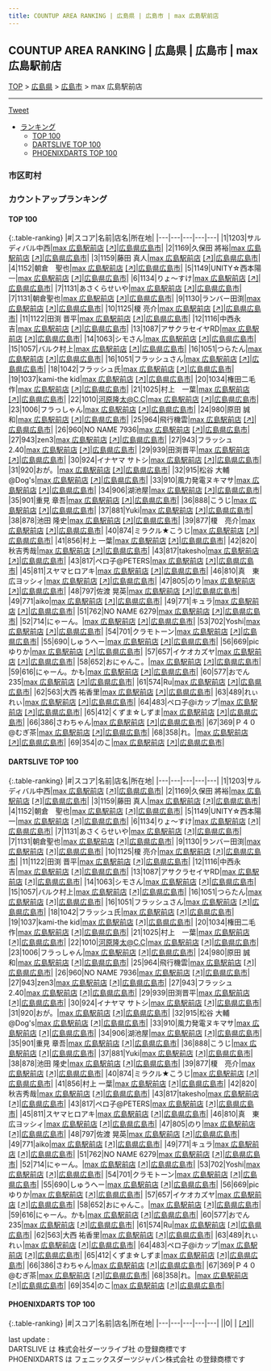 ```yaml
---
title: COUNTUP AREA RANKING | 広島県 | 広島市 | max 広島駅前店
---
```

## COUNTUP AREA RANKING | 広島県 | 広島市 | max 広島駅前店

[TOP](/darts/rank/) > [広島県](/darts/rank/広島県/) > [広島市](/darts/rank/広島県/広島市/) > max 広島駅前店

___

<a href="https://twitter.com/share?ref_src=twsrc%5Etfw" data-text="COUNTUP AREA RANKING | 広島県広島市max 広島駅前店" class="twitter-share-button" data-hashtags="DARTSLIVE,PHOENIXDARTS,darts,ダーツ" data-show-count="false">Tweet</a>

* [ランキング](#カウントアップランキング)
    * [TOP 100](#top-100)
    * [DARTSLIVE TOP 100](#dartslive-top-100)
    * [PHOENIXDARTS TOP 100](#phoenixdarts-top-100)

### 市区町村

<ul>

</ul>

### カウントアップランキング

#### TOP 100



{:.table-ranking}
|#|スコア|名前|店名|所在地|
|---|---|---|---|---|
|1|1203|<span class="rank-name-dl">サルディバル中西</span>|<a href="/darts/rank/shops/ed237ae568c878040d9b047a20a7ba1e.html">max 広島駅前店</a> <a href="https://search.dartslive.com/jp/shop/ed237ae568c878040d9b047a20a7ba1e">[↗]</a>|<a href="/darts/rank/広島県/広島市">広島県広島市</a>|
|2|1169|<span class="rank-name-dl">久保田 將裕</span>|<a href="/darts/rank/shops/ed237ae568c878040d9b047a20a7ba1e.html">max 広島駅前店</a> <a href="https://search.dartslive.com/jp/shop/ed237ae568c878040d9b047a20a7ba1e">[↗]</a>|<a href="/darts/rank/広島県/広島市">広島県広島市</a>|
|3|1159|<span class="rank-name-dl">藤田 真人</span>|<a href="/darts/rank/shops/ed237ae568c878040d9b047a20a7ba1e.html">max 広島駅前店</a> <a href="https://search.dartslive.com/jp/shop/ed237ae568c878040d9b047a20a7ba1e">[↗]</a>|<a href="/darts/rank/広島県/広島市">広島県広島市</a>|
|4|1152|<span class="rank-name-dl">朝倉　聖也</span>|<a href="/darts/rank/shops/ed237ae568c878040d9b047a20a7ba1e.html">max 広島駅前店</a> <a href="https://search.dartslive.com/jp/shop/ed237ae568c878040d9b047a20a7ba1e">[↗]</a>|<a href="/darts/rank/広島県/広島市">広島県広島市</a>|
|5|1149|<span class="rank-name-dl">UNITY☆西本陽一</span>|<a href="/darts/rank/shops/ed237ae568c878040d9b047a20a7ba1e.html">max 広島駅前店</a> <a href="https://search.dartslive.com/jp/shop/ed237ae568c878040d9b047a20a7ba1e">[↗]</a>|<a href="/darts/rank/広島県/広島市">広島県広島市</a>|
|6|1134|<span class="rank-name-dl">りょ〜すけ</span>|<a href="/darts/rank/shops/ed237ae568c878040d9b047a20a7ba1e.html">max 広島駅前店</a> <a href="https://search.dartslive.com/jp/shop/ed237ae568c878040d9b047a20a7ba1e">[↗]</a>|<a href="/darts/rank/広島県/広島市">広島県広島市</a>|
|7|1131|<span class="rank-name-dl">あさくらせいや</span>|<a href="/darts/rank/shops/ed237ae568c878040d9b047a20a7ba1e.html">max 広島駅前店</a> <a href="https://search.dartslive.com/jp/shop/ed237ae568c878040d9b047a20a7ba1e">[↗]</a>|<a href="/darts/rank/広島県/広島市">広島県広島市</a>|
|7|1131|<span class="rank-name-dl">朝倉聖也</span>|<a href="/darts/rank/shops/ed237ae568c878040d9b047a20a7ba1e.html">max 広島駅前店</a> <a href="https://search.dartslive.com/jp/shop/ed237ae568c878040d9b047a20a7ba1e">[↗]</a>|<a href="/darts/rank/広島県/広島市">広島県広島市</a>|
|9|1130|<span class="rank-name-dl">ランバー田渕</span>|<a href="/darts/rank/shops/ed237ae568c878040d9b047a20a7ba1e.html">max 広島駅前店</a> <a href="https://search.dartslive.com/jp/shop/ed237ae568c878040d9b047a20a7ba1e">[↗]</a>|<a href="/darts/rank/広島県/広島市">広島県広島市</a>|
|10|1125|<span class="rank-name-dl">榎 亮介</span>|<a href="/darts/rank/shops/ed237ae568c878040d9b047a20a7ba1e.html">max 広島駅前店</a> <a href="https://search.dartslive.com/jp/shop/ed237ae568c878040d9b047a20a7ba1e">[↗]</a>|<a href="/darts/rank/広島県/広島市">広島県広島市</a>|
|11|1122|<span class="rank-name-dl">田渕 晋平</span>|<a href="/darts/rank/shops/ed237ae568c878040d9b047a20a7ba1e.html">max 広島駅前店</a> <a href="https://search.dartslive.com/jp/shop/ed237ae568c878040d9b047a20a7ba1e">[↗]</a>|<a href="/darts/rank/広島県/広島市">広島県広島市</a>|
|12|1116|<span class="rank-name-dl">中西永吉</span>|<a href="/darts/rank/shops/ed237ae568c878040d9b047a20a7ba1e.html">max 広島駅前店</a> <a href="https://search.dartslive.com/jp/shop/ed237ae568c878040d9b047a20a7ba1e">[↗]</a>|<a href="/darts/rank/広島県/広島市">広島県広島市</a>|
|13|1087|<span class="rank-name-dl">アサクラセイヤRD</span>|<a href="/darts/rank/shops/ed237ae568c878040d9b047a20a7ba1e.html">max 広島駅前店</a> <a href="https://search.dartslive.com/jp/shop/ed237ae568c878040d9b047a20a7ba1e">[↗]</a>|<a href="/darts/rank/広島県/広島市">広島県広島市</a>|
|14|1063|<span class="rank-name-dl">シモさん</span>|<a href="/darts/rank/shops/ed237ae568c878040d9b047a20a7ba1e.html">max 広島駅前店</a> <a href="https://search.dartslive.com/jp/shop/ed237ae568c878040d9b047a20a7ba1e">[↗]</a>|<a href="/darts/rank/広島県/広島市">広島県広島市</a>|
|15|1057|<span class="rank-name-dl">バルク村上</span>|<a href="/darts/rank/shops/ed237ae568c878040d9b047a20a7ba1e.html">max 広島駅前店</a> <a href="https://search.dartslive.com/jp/shop/ed237ae568c878040d9b047a20a7ba1e">[↗]</a>|<a href="/darts/rank/広島県/広島市">広島県広島市</a>|
|16|1051|<span class="rank-name-dl">つらたん</span>|<a href="/darts/rank/shops/ed237ae568c878040d9b047a20a7ba1e.html">max 広島駅前店</a> <a href="https://search.dartslive.com/jp/shop/ed237ae568c878040d9b047a20a7ba1e">[↗]</a>|<a href="/darts/rank/広島県/広島市">広島県広島市</a>|
|16|1051|<span class="rank-name-dl">フラッシュさん</span>|<a href="/darts/rank/shops/ed237ae568c878040d9b047a20a7ba1e.html">max 広島駅前店</a> <a href="https://search.dartslive.com/jp/shop/ed237ae568c878040d9b047a20a7ba1e">[↗]</a>|<a href="/darts/rank/広島県/広島市">広島県広島市</a>|
|18|1042|<span class="rank-name-dl">フラッシュ氏</span>|<a href="/darts/rank/shops/ed237ae568c878040d9b047a20a7ba1e.html">max 広島駅前店</a> <a href="https://search.dartslive.com/jp/shop/ed237ae568c878040d9b047a20a7ba1e">[↗]</a>|<a href="/darts/rank/広島県/広島市">広島県広島市</a>|
|19|1037|<span class="rank-name-dl">kami-the kid</span>|<a href="/darts/rank/shops/ed237ae568c878040d9b047a20a7ba1e.html">max 広島駅前店</a> <a href="https://search.dartslive.com/jp/shop/ed237ae568c878040d9b047a20a7ba1e">[↗]</a>|<a href="/darts/rank/広島県/広島市">広島県広島市</a>|
|20|1034|<span class="rank-name-dl">権田二毛作</span>|<a href="/darts/rank/shops/ed237ae568c878040d9b047a20a7ba1e.html">max 広島駅前店</a> <a href="https://search.dartslive.com/jp/shop/ed237ae568c878040d9b047a20a7ba1e">[↗]</a>|<a href="/darts/rank/広島県/広島市">広島県広島市</a>|
|21|1025|<span class="rank-name-dl">村上　一葉</span>|<a href="/darts/rank/shops/ed237ae568c878040d9b047a20a7ba1e.html">max 広島駅前店</a> <a href="https://search.dartslive.com/jp/shop/ed237ae568c878040d9b047a20a7ba1e">[↗]</a>|<a href="/darts/rank/広島県/広島市">広島県広島市</a>|
|22|1010|<span class="rank-name-dl">河原隆太@C.C</span>|<a href="/darts/rank/shops/ed237ae568c878040d9b047a20a7ba1e.html">max 広島駅前店</a> <a href="https://search.dartslive.com/jp/shop/ed237ae568c878040d9b047a20a7ba1e">[↗]</a>|<a href="/darts/rank/広島県/広島市">広島県広島市</a>|
|23|1006|<span class="rank-name-dl">フラっしゃん</span>|<a href="/darts/rank/shops/ed237ae568c878040d9b047a20a7ba1e.html">max 広島駅前店</a> <a href="https://search.dartslive.com/jp/shop/ed237ae568c878040d9b047a20a7ba1e">[↗]</a>|<a href="/darts/rank/広島県/広島市">広島県広島市</a>|
|24|980|<span class="rank-name-dl">原田 誠和</span>|<a href="/darts/rank/shops/ed237ae568c878040d9b047a20a7ba1e.html">max 広島駅前店</a> <a href="https://search.dartslive.com/jp/shop/ed237ae568c878040d9b047a20a7ba1e">[↗]</a>|<a href="/darts/rank/広島県/広島市">広島県広島市</a>|
|25|964|<span class="rank-name-dl">飛行機雲</span>|<a href="/darts/rank/shops/ed237ae568c878040d9b047a20a7ba1e.html">max 広島駅前店</a> <a href="https://search.dartslive.com/jp/shop/ed237ae568c878040d9b047a20a7ba1e">[↗]</a>|<a href="/darts/rank/広島県/広島市">広島県広島市</a>|
|26|960|<span class="rank-name-dl">NO NAME 7936</span>|<a href="/darts/rank/shops/ed237ae568c878040d9b047a20a7ba1e.html">max 広島駅前店</a> <a href="https://search.dartslive.com/jp/shop/ed237ae568c878040d9b047a20a7ba1e">[↗]</a>|<a href="/darts/rank/広島県/広島市">広島県広島市</a>|
|27|943|<span class="rank-name-dl">zen3</span>|<a href="/darts/rank/shops/ed237ae568c878040d9b047a20a7ba1e.html">max 広島駅前店</a> <a href="https://search.dartslive.com/jp/shop/ed237ae568c878040d9b047a20a7ba1e">[↗]</a>|<a href="/darts/rank/広島県/広島市">広島県広島市</a>|
|27|943|<span class="rank-name-dl">フラッシュ2.40</span>|<a href="/darts/rank/shops/ed237ae568c878040d9b047a20a7ba1e.html">max 広島駅前店</a> <a href="https://search.dartslive.com/jp/shop/ed237ae568c878040d9b047a20a7ba1e">[↗]</a>|<a href="/darts/rank/広島県/広島市">広島県広島市</a>|
|29|939|<span class="rank-name-dl">田渕晋平</span>|<a href="/darts/rank/shops/ed237ae568c878040d9b047a20a7ba1e.html">max 広島駅前店</a> <a href="https://search.dartslive.com/jp/shop/ed237ae568c878040d9b047a20a7ba1e">[↗]</a>|<a href="/darts/rank/広島県/広島市">広島県広島市</a>|
|30|924|<span class="rank-name-dl">イナヤマ サトシ</span>|<a href="/darts/rank/shops/ed237ae568c878040d9b047a20a7ba1e.html">max 広島駅前店</a> <a href="https://search.dartslive.com/jp/shop/ed237ae568c878040d9b047a20a7ba1e">[↗]</a>|<a href="/darts/rank/広島県/広島市">広島県広島市</a>|
|31|920|<span class="rank-name-dl">おが。</span>|<a href="/darts/rank/shops/ed237ae568c878040d9b047a20a7ba1e.html">max 広島駅前店</a> <a href="https://search.dartslive.com/jp/shop/ed237ae568c878040d9b047a20a7ba1e">[↗]</a>|<a href="/darts/rank/広島県/広島市">広島県広島市</a>|
|32|915|<span class="rank-name-dl">松谷 大輔@Dog&#x27;s</span>|<a href="/darts/rank/shops/ed237ae568c878040d9b047a20a7ba1e.html">max 広島駅前店</a> <a href="https://search.dartslive.com/jp/shop/ed237ae568c878040d9b047a20a7ba1e">[↗]</a>|<a href="/darts/rank/広島県/広島市">広島県広島市</a>|
|33|910|<span class="rank-name-dl">風力発電ヌキマサ</span>|<a href="/darts/rank/shops/ed237ae568c878040d9b047a20a7ba1e.html">max 広島駅前店</a> <a href="https://search.dartslive.com/jp/shop/ed237ae568c878040d9b047a20a7ba1e">[↗]</a>|<a href="/darts/rank/広島県/広島市">広島県広島市</a>|
|34|906|<span class="rank-name-dl">湖池屋</span>|<a href="/darts/rank/shops/ed237ae568c878040d9b047a20a7ba1e.html">max 広島駅前店</a> <a href="https://search.dartslive.com/jp/shop/ed237ae568c878040d9b047a20a7ba1e">[↗]</a>|<a href="/darts/rank/広島県/広島市">広島県広島市</a>|
|35|901|<span class="rank-name-dl">重見 章吾</span>|<a href="/darts/rank/shops/ed237ae568c878040d9b047a20a7ba1e.html">max 広島駅前店</a> <a href="https://search.dartslive.com/jp/shop/ed237ae568c878040d9b047a20a7ba1e">[↗]</a>|<a href="/darts/rank/広島県/広島市">広島県広島市</a>|
|36|888|<span class="rank-name-dl">こうじ</span>|<a href="/darts/rank/shops/ed237ae568c878040d9b047a20a7ba1e.html">max 広島駅前店</a> <a href="https://search.dartslive.com/jp/shop/ed237ae568c878040d9b047a20a7ba1e">[↗]</a>|<a href="/darts/rank/広島県/広島市">広島県広島市</a>|
|37|881|<span class="rank-name-dl">Yuki</span>|<a href="/darts/rank/shops/ed237ae568c878040d9b047a20a7ba1e.html">max 広島駅前店</a> <a href="https://search.dartslive.com/jp/shop/ed237ae568c878040d9b047a20a7ba1e">[↗]</a>|<a href="/darts/rank/広島県/広島市">広島県広島市</a>|
|38|878|<span class="rank-name-dl">池田 隆史</span>|<a href="/darts/rank/shops/ed237ae568c878040d9b047a20a7ba1e.html">max 広島駅前店</a> <a href="https://search.dartslive.com/jp/shop/ed237ae568c878040d9b047a20a7ba1e">[↗]</a>|<a href="/darts/rank/広島県/広島市">広島県広島市</a>|
|39|877|<span class="rank-name-dl">榎　亮介</span>|<a href="/darts/rank/shops/ed237ae568c878040d9b047a20a7ba1e.html">max 広島駅前店</a> <a href="https://search.dartslive.com/jp/shop/ed237ae568c878040d9b047a20a7ba1e">[↗]</a>|<a href="/darts/rank/広島県/広島市">広島県広島市</a>|
|40|874|<span class="rank-name-dl">ミラクル★こうじ</span>|<a href="/darts/rank/shops/ed237ae568c878040d9b047a20a7ba1e.html">max 広島駅前店</a> <a href="https://search.dartslive.com/jp/shop/ed237ae568c878040d9b047a20a7ba1e">[↗]</a>|<a href="/darts/rank/広島県/広島市">広島県広島市</a>|
|41|856|<span class="rank-name-dl">村上 一葉</span>|<a href="/darts/rank/shops/ed237ae568c878040d9b047a20a7ba1e.html">max 広島駅前店</a> <a href="https://search.dartslive.com/jp/shop/ed237ae568c878040d9b047a20a7ba1e">[↗]</a>|<a href="/darts/rank/広島県/広島市">広島県広島市</a>|
|42|820|<span class="rank-name-dl">秋吉秀哉</span>|<a href="/darts/rank/shops/ed237ae568c878040d9b047a20a7ba1e.html">max 広島駅前店</a> <a href="https://search.dartslive.com/jp/shop/ed237ae568c878040d9b047a20a7ba1e">[↗]</a>|<a href="/darts/rank/広島県/広島市">広島県広島市</a>|
|43|817|<span class="rank-name-dl">takesho</span>|<a href="/darts/rank/shops/ed237ae568c878040d9b047a20a7ba1e.html">max 広島駅前店</a> <a href="https://search.dartslive.com/jp/shop/ed237ae568c878040d9b047a20a7ba1e">[↗]</a>|<a href="/darts/rank/広島県/広島市">広島県広島市</a>|
|43|817|<span class="rank-name-dl">ペロ子@PETERS</span>|<a href="/darts/rank/shops/ed237ae568c878040d9b047a20a7ba1e.html">max 広島駅前店</a> <a href="https://search.dartslive.com/jp/shop/ed237ae568c878040d9b047a20a7ba1e">[↗]</a>|<a href="/darts/rank/広島県/広島市">広島県広島市</a>|
|45|811|<span class="rank-name-dl">スヤマヒロアキ</span>|<a href="/darts/rank/shops/ed237ae568c878040d9b047a20a7ba1e.html">max 広島駅前店</a> <a href="https://search.dartslive.com/jp/shop/ed237ae568c878040d9b047a20a7ba1e">[↗]</a>|<a href="/darts/rank/広島県/広島市">広島県広島市</a>|
|46|810|<span class="rank-name-dl">真　東広ヨッシィ</span>|<a href="/darts/rank/shops/ed237ae568c878040d9b047a20a7ba1e.html">max 広島駅前店</a> <a href="https://search.dartslive.com/jp/shop/ed237ae568c878040d9b047a20a7ba1e">[↗]</a>|<a href="/darts/rank/広島県/広島市">広島県広島市</a>|
|47|805|<span class="rank-name-dl">のり</span>|<a href="/darts/rank/shops/ed237ae568c878040d9b047a20a7ba1e.html">max 広島駅前店</a> <a href="https://search.dartslive.com/jp/shop/ed237ae568c878040d9b047a20a7ba1e">[↗]</a>|<a href="/darts/rank/広島県/広島市">広島県広島市</a>|
|48|797|<span class="rank-name-dl">佐渡 晃英</span>|<a href="/darts/rank/shops/ed237ae568c878040d9b047a20a7ba1e.html">max 広島駅前店</a> <a href="https://search.dartslive.com/jp/shop/ed237ae568c878040d9b047a20a7ba1e">[↗]</a>|<a href="/darts/rank/広島県/広島市">広島県広島市</a>|
|49|771|<span class="rank-name-dl">aiko</span>|<a href="/darts/rank/shops/ed237ae568c878040d9b047a20a7ba1e.html">max 広島駅前店</a> <a href="https://search.dartslive.com/jp/shop/ed237ae568c878040d9b047a20a7ba1e">[↗]</a>|<a href="/darts/rank/広島県/広島市">広島県広島市</a>|
|49|771|<span class="rank-name-dl">キュラ</span>|<a href="/darts/rank/shops/ed237ae568c878040d9b047a20a7ba1e.html">max 広島駅前店</a> <a href="https://search.dartslive.com/jp/shop/ed237ae568c878040d9b047a20a7ba1e">[↗]</a>|<a href="/darts/rank/広島県/広島市">広島県広島市</a>|
|51|762|<span class="rank-name-dl">NO NAME 6279</span>|<a href="/darts/rank/shops/ed237ae568c878040d9b047a20a7ba1e.html">max 広島駅前店</a> <a href="https://search.dartslive.com/jp/shop/ed237ae568c878040d9b047a20a7ba1e">[↗]</a>|<a href="/darts/rank/広島県/広島市">広島県広島市</a>|
|52|714|<span class="rank-name-dl">にゃーん。</span>|<a href="/darts/rank/shops/ed237ae568c878040d9b047a20a7ba1e.html">max 広島駅前店</a> <a href="https://search.dartslive.com/jp/shop/ed237ae568c878040d9b047a20a7ba1e">[↗]</a>|<a href="/darts/rank/広島県/広島市">広島県広島市</a>|
|53|702|<span class="rank-name-dl">Yoshi</span>|<a href="/darts/rank/shops/ed237ae568c878040d9b047a20a7ba1e.html">max 広島駅前店</a> <a href="https://search.dartslive.com/jp/shop/ed237ae568c878040d9b047a20a7ba1e">[↗]</a>|<a href="/darts/rank/広島県/広島市">広島県広島市</a>|
|54|701|<span class="rank-name-dl">クラモトーン</span>|<a href="/darts/rank/shops/ed237ae568c878040d9b047a20a7ba1e.html">max 広島駅前店</a> <a href="https://search.dartslive.com/jp/shop/ed237ae568c878040d9b047a20a7ba1e">[↗]</a>|<a href="/darts/rank/広島県/広島市">広島県広島市</a>|
|55|690|<span class="rank-name-dl">しゅうへー</span>|<a href="/darts/rank/shops/ed237ae568c878040d9b047a20a7ba1e.html">max 広島駅前店</a> <a href="https://search.dartslive.com/jp/shop/ed237ae568c878040d9b047a20a7ba1e">[↗]</a>|<a href="/darts/rank/広島県/広島市">広島県広島市</a>|
|56|669|<span class="rank-name-dl">picゆりか</span>|<a href="/darts/rank/shops/ed237ae568c878040d9b047a20a7ba1e.html">max 広島駅前店</a> <a href="https://search.dartslive.com/jp/shop/ed237ae568c878040d9b047a20a7ba1e">[↗]</a>|<a href="/darts/rank/広島県/広島市">広島県広島市</a>|
|57|657|<span class="rank-name-dl">イケオカズヤ</span>|<a href="/darts/rank/shops/ed237ae568c878040d9b047a20a7ba1e.html">max 広島駅前店</a> <a href="https://search.dartslive.com/jp/shop/ed237ae568c878040d9b047a20a7ba1e">[↗]</a>|<a href="/darts/rank/広島県/広島市">広島県広島市</a>|
|58|652|<span class="rank-name-dl">おにゃんこ。</span>|<a href="/darts/rank/shops/ed237ae568c878040d9b047a20a7ba1e.html">max 広島駅前店</a> <a href="https://search.dartslive.com/jp/shop/ed237ae568c878040d9b047a20a7ba1e">[↗]</a>|<a href="/darts/rank/広島県/広島市">広島県広島市</a>|
|59|616|<span class="rank-name-dl">にゃーん。かも</span>|<a href="/darts/rank/shops/ed237ae568c878040d9b047a20a7ba1e.html">max 広島駅前店</a> <a href="https://search.dartslive.com/jp/shop/ed237ae568c878040d9b047a20a7ba1e">[↗]</a>|<a href="/darts/rank/広島県/広島市">広島県広島市</a>|
|60|577|<span class="rank-name-dl">おでん235</span>|<a href="/darts/rank/shops/ed237ae568c878040d9b047a20a7ba1e.html">max 広島駅前店</a> <a href="https://search.dartslive.com/jp/shop/ed237ae568c878040d9b047a20a7ba1e">[↗]</a>|<a href="/darts/rank/広島県/広島市">広島県広島市</a>|
|61|574|<span class="rank-name-dl">Ru</span>|<a href="/darts/rank/shops/ed237ae568c878040d9b047a20a7ba1e.html">max 広島駅前店</a> <a href="https://search.dartslive.com/jp/shop/ed237ae568c878040d9b047a20a7ba1e">[↗]</a>|<a href="/darts/rank/広島県/広島市">広島県広島市</a>|
|62|563|<span class="rank-name-dl">大西 祐香里</span>|<a href="/darts/rank/shops/ed237ae568c878040d9b047a20a7ba1e.html">max 広島駅前店</a> <a href="https://search.dartslive.com/jp/shop/ed237ae568c878040d9b047a20a7ba1e">[↗]</a>|<a href="/darts/rank/広島県/広島市">広島県広島市</a>|
|63|489|<span class="rank-name-dl">れぃれぃ</span>|<a href="/darts/rank/shops/ed237ae568c878040d9b047a20a7ba1e.html">max 広島駅前店</a> <a href="https://search.dartslive.com/jp/shop/ed237ae568c878040d9b047a20a7ba1e">[↗]</a>|<a href="/darts/rank/広島県/広島市">広島県広島市</a>|
|64|483|<span class="rank-name-dl">ペロ子@iカップ</span>|<a href="/darts/rank/shops/ed237ae568c878040d9b047a20a7ba1e.html">max 広島駅前店</a> <a href="https://search.dartslive.com/jp/shop/ed237ae568c878040d9b047a20a7ba1e">[↗]</a>|<a href="/darts/rank/広島県/広島市">広島県広島市</a>|
|65|412|<span class="rank-name-dl">くずま☆しずま</span>|<a href="/darts/rank/shops/ed237ae568c878040d9b047a20a7ba1e.html">max 広島駅前店</a> <a href="https://search.dartslive.com/jp/shop/ed237ae568c878040d9b047a20a7ba1e">[↗]</a>|<a href="/darts/rank/広島県/広島市">広島県広島市</a>|
|66|386|<span class="rank-name-dl">さわちゃん</span>|<a href="/darts/rank/shops/ed237ae568c878040d9b047a20a7ba1e.html">max 広島駅前店</a> <a href="https://search.dartslive.com/jp/shop/ed237ae568c878040d9b047a20a7ba1e">[↗]</a>|<a href="/darts/rank/広島県/広島市">広島県広島市</a>|
|67|369|<span class="rank-name-dl">Ｐ４０@むぎ茶</span>|<a href="/darts/rank/shops/ed237ae568c878040d9b047a20a7ba1e.html">max 広島駅前店</a> <a href="https://search.dartslive.com/jp/shop/ed237ae568c878040d9b047a20a7ba1e">[↗]</a>|<a href="/darts/rank/広島県/広島市">広島県広島市</a>|
|68|358|<span class="rank-name-dl">れ。</span>|<a href="/darts/rank/shops/ed237ae568c878040d9b047a20a7ba1e.html">max 広島駅前店</a> <a href="https://search.dartslive.com/jp/shop/ed237ae568c878040d9b047a20a7ba1e">[↗]</a>|<a href="/darts/rank/広島県/広島市">広島県広島市</a>|
|69|354|<span class="rank-name-dl">のこ</span>|<a href="/darts/rank/shops/ed237ae568c878040d9b047a20a7ba1e.html">max 広島駅前店</a> <a href="https://search.dartslive.com/jp/shop/ed237ae568c878040d9b047a20a7ba1e">[↗]</a>|<a href="/darts/rank/広島県/広島市">広島県広島市</a>|


#### DARTSLIVE TOP 100



{:.table-ranking}
|#|スコア|名前|店名|所在地|
|---|---|---|---|---|
|1|1203|<span class="rank-name-dl">サルディバル中西</span>|<a href="/darts/rank/shops/ed237ae568c878040d9b047a20a7ba1e.html">max 広島駅前店</a> <a href="https://search.dartslive.com/jp/shop/ed237ae568c878040d9b047a20a7ba1e">[↗]</a>|<a href="/darts/rank/広島県/広島市">広島県広島市</a>|
|2|1169|<span class="rank-name-dl">久保田 將裕</span>|<a href="/darts/rank/shops/ed237ae568c878040d9b047a20a7ba1e.html">max 広島駅前店</a> <a href="https://search.dartslive.com/jp/shop/ed237ae568c878040d9b047a20a7ba1e">[↗]</a>|<a href="/darts/rank/広島県/広島市">広島県広島市</a>|
|3|1159|<span class="rank-name-dl">藤田 真人</span>|<a href="/darts/rank/shops/ed237ae568c878040d9b047a20a7ba1e.html">max 広島駅前店</a> <a href="https://search.dartslive.com/jp/shop/ed237ae568c878040d9b047a20a7ba1e">[↗]</a>|<a href="/darts/rank/広島県/広島市">広島県広島市</a>|
|4|1152|<span class="rank-name-dl">朝倉　聖也</span>|<a href="/darts/rank/shops/ed237ae568c878040d9b047a20a7ba1e.html">max 広島駅前店</a> <a href="https://search.dartslive.com/jp/shop/ed237ae568c878040d9b047a20a7ba1e">[↗]</a>|<a href="/darts/rank/広島県/広島市">広島県広島市</a>|
|5|1149|<span class="rank-name-dl">UNITY☆西本陽一</span>|<a href="/darts/rank/shops/ed237ae568c878040d9b047a20a7ba1e.html">max 広島駅前店</a> <a href="https://search.dartslive.com/jp/shop/ed237ae568c878040d9b047a20a7ba1e">[↗]</a>|<a href="/darts/rank/広島県/広島市">広島県広島市</a>|
|6|1134|<span class="rank-name-dl">りょ〜すけ</span>|<a href="/darts/rank/shops/ed237ae568c878040d9b047a20a7ba1e.html">max 広島駅前店</a> <a href="https://search.dartslive.com/jp/shop/ed237ae568c878040d9b047a20a7ba1e">[↗]</a>|<a href="/darts/rank/広島県/広島市">広島県広島市</a>|
|7|1131|<span class="rank-name-dl">あさくらせいや</span>|<a href="/darts/rank/shops/ed237ae568c878040d9b047a20a7ba1e.html">max 広島駅前店</a> <a href="https://search.dartslive.com/jp/shop/ed237ae568c878040d9b047a20a7ba1e">[↗]</a>|<a href="/darts/rank/広島県/広島市">広島県広島市</a>|
|7|1131|<span class="rank-name-dl">朝倉聖也</span>|<a href="/darts/rank/shops/ed237ae568c878040d9b047a20a7ba1e.html">max 広島駅前店</a> <a href="https://search.dartslive.com/jp/shop/ed237ae568c878040d9b047a20a7ba1e">[↗]</a>|<a href="/darts/rank/広島県/広島市">広島県広島市</a>|
|9|1130|<span class="rank-name-dl">ランバー田渕</span>|<a href="/darts/rank/shops/ed237ae568c878040d9b047a20a7ba1e.html">max 広島駅前店</a> <a href="https://search.dartslive.com/jp/shop/ed237ae568c878040d9b047a20a7ba1e">[↗]</a>|<a href="/darts/rank/広島県/広島市">広島県広島市</a>|
|10|1125|<span class="rank-name-dl">榎 亮介</span>|<a href="/darts/rank/shops/ed237ae568c878040d9b047a20a7ba1e.html">max 広島駅前店</a> <a href="https://search.dartslive.com/jp/shop/ed237ae568c878040d9b047a20a7ba1e">[↗]</a>|<a href="/darts/rank/広島県/広島市">広島県広島市</a>|
|11|1122|<span class="rank-name-dl">田渕 晋平</span>|<a href="/darts/rank/shops/ed237ae568c878040d9b047a20a7ba1e.html">max 広島駅前店</a> <a href="https://search.dartslive.com/jp/shop/ed237ae568c878040d9b047a20a7ba1e">[↗]</a>|<a href="/darts/rank/広島県/広島市">広島県広島市</a>|
|12|1116|<span class="rank-name-dl">中西永吉</span>|<a href="/darts/rank/shops/ed237ae568c878040d9b047a20a7ba1e.html">max 広島駅前店</a> <a href="https://search.dartslive.com/jp/shop/ed237ae568c878040d9b047a20a7ba1e">[↗]</a>|<a href="/darts/rank/広島県/広島市">広島県広島市</a>|
|13|1087|<span class="rank-name-dl">アサクラセイヤRD</span>|<a href="/darts/rank/shops/ed237ae568c878040d9b047a20a7ba1e.html">max 広島駅前店</a> <a href="https://search.dartslive.com/jp/shop/ed237ae568c878040d9b047a20a7ba1e">[↗]</a>|<a href="/darts/rank/広島県/広島市">広島県広島市</a>|
|14|1063|<span class="rank-name-dl">シモさん</span>|<a href="/darts/rank/shops/ed237ae568c878040d9b047a20a7ba1e.html">max 広島駅前店</a> <a href="https://search.dartslive.com/jp/shop/ed237ae568c878040d9b047a20a7ba1e">[↗]</a>|<a href="/darts/rank/広島県/広島市">広島県広島市</a>|
|15|1057|<span class="rank-name-dl">バルク村上</span>|<a href="/darts/rank/shops/ed237ae568c878040d9b047a20a7ba1e.html">max 広島駅前店</a> <a href="https://search.dartslive.com/jp/shop/ed237ae568c878040d9b047a20a7ba1e">[↗]</a>|<a href="/darts/rank/広島県/広島市">広島県広島市</a>|
|16|1051|<span class="rank-name-dl">つらたん</span>|<a href="/darts/rank/shops/ed237ae568c878040d9b047a20a7ba1e.html">max 広島駅前店</a> <a href="https://search.dartslive.com/jp/shop/ed237ae568c878040d9b047a20a7ba1e">[↗]</a>|<a href="/darts/rank/広島県/広島市">広島県広島市</a>|
|16|1051|<span class="rank-name-dl">フラッシュさん</span>|<a href="/darts/rank/shops/ed237ae568c878040d9b047a20a7ba1e.html">max 広島駅前店</a> <a href="https://search.dartslive.com/jp/shop/ed237ae568c878040d9b047a20a7ba1e">[↗]</a>|<a href="/darts/rank/広島県/広島市">広島県広島市</a>|
|18|1042|<span class="rank-name-dl">フラッシュ氏</span>|<a href="/darts/rank/shops/ed237ae568c878040d9b047a20a7ba1e.html">max 広島駅前店</a> <a href="https://search.dartslive.com/jp/shop/ed237ae568c878040d9b047a20a7ba1e">[↗]</a>|<a href="/darts/rank/広島県/広島市">広島県広島市</a>|
|19|1037|<span class="rank-name-dl">kami-the kid</span>|<a href="/darts/rank/shops/ed237ae568c878040d9b047a20a7ba1e.html">max 広島駅前店</a> <a href="https://search.dartslive.com/jp/shop/ed237ae568c878040d9b047a20a7ba1e">[↗]</a>|<a href="/darts/rank/広島県/広島市">広島県広島市</a>|
|20|1034|<span class="rank-name-dl">権田二毛作</span>|<a href="/darts/rank/shops/ed237ae568c878040d9b047a20a7ba1e.html">max 広島駅前店</a> <a href="https://search.dartslive.com/jp/shop/ed237ae568c878040d9b047a20a7ba1e">[↗]</a>|<a href="/darts/rank/広島県/広島市">広島県広島市</a>|
|21|1025|<span class="rank-name-dl">村上　一葉</span>|<a href="/darts/rank/shops/ed237ae568c878040d9b047a20a7ba1e.html">max 広島駅前店</a> <a href="https://search.dartslive.com/jp/shop/ed237ae568c878040d9b047a20a7ba1e">[↗]</a>|<a href="/darts/rank/広島県/広島市">広島県広島市</a>|
|22|1010|<span class="rank-name-dl">河原隆太@C.C</span>|<a href="/darts/rank/shops/ed237ae568c878040d9b047a20a7ba1e.html">max 広島駅前店</a> <a href="https://search.dartslive.com/jp/shop/ed237ae568c878040d9b047a20a7ba1e">[↗]</a>|<a href="/darts/rank/広島県/広島市">広島県広島市</a>|
|23|1006|<span class="rank-name-dl">フラっしゃん</span>|<a href="/darts/rank/shops/ed237ae568c878040d9b047a20a7ba1e.html">max 広島駅前店</a> <a href="https://search.dartslive.com/jp/shop/ed237ae568c878040d9b047a20a7ba1e">[↗]</a>|<a href="/darts/rank/広島県/広島市">広島県広島市</a>|
|24|980|<span class="rank-name-dl">原田 誠和</span>|<a href="/darts/rank/shops/ed237ae568c878040d9b047a20a7ba1e.html">max 広島駅前店</a> <a href="https://search.dartslive.com/jp/shop/ed237ae568c878040d9b047a20a7ba1e">[↗]</a>|<a href="/darts/rank/広島県/広島市">広島県広島市</a>|
|25|964|<span class="rank-name-dl">飛行機雲</span>|<a href="/darts/rank/shops/ed237ae568c878040d9b047a20a7ba1e.html">max 広島駅前店</a> <a href="https://search.dartslive.com/jp/shop/ed237ae568c878040d9b047a20a7ba1e">[↗]</a>|<a href="/darts/rank/広島県/広島市">広島県広島市</a>|
|26|960|<span class="rank-name-dl">NO NAME 7936</span>|<a href="/darts/rank/shops/ed237ae568c878040d9b047a20a7ba1e.html">max 広島駅前店</a> <a href="https://search.dartslive.com/jp/shop/ed237ae568c878040d9b047a20a7ba1e">[↗]</a>|<a href="/darts/rank/広島県/広島市">広島県広島市</a>|
|27|943|<span class="rank-name-dl">zen3</span>|<a href="/darts/rank/shops/ed237ae568c878040d9b047a20a7ba1e.html">max 広島駅前店</a> <a href="https://search.dartslive.com/jp/shop/ed237ae568c878040d9b047a20a7ba1e">[↗]</a>|<a href="/darts/rank/広島県/広島市">広島県広島市</a>|
|27|943|<span class="rank-name-dl">フラッシュ2.40</span>|<a href="/darts/rank/shops/ed237ae568c878040d9b047a20a7ba1e.html">max 広島駅前店</a> <a href="https://search.dartslive.com/jp/shop/ed237ae568c878040d9b047a20a7ba1e">[↗]</a>|<a href="/darts/rank/広島県/広島市">広島県広島市</a>|
|29|939|<span class="rank-name-dl">田渕晋平</span>|<a href="/darts/rank/shops/ed237ae568c878040d9b047a20a7ba1e.html">max 広島駅前店</a> <a href="https://search.dartslive.com/jp/shop/ed237ae568c878040d9b047a20a7ba1e">[↗]</a>|<a href="/darts/rank/広島県/広島市">広島県広島市</a>|
|30|924|<span class="rank-name-dl">イナヤマ サトシ</span>|<a href="/darts/rank/shops/ed237ae568c878040d9b047a20a7ba1e.html">max 広島駅前店</a> <a href="https://search.dartslive.com/jp/shop/ed237ae568c878040d9b047a20a7ba1e">[↗]</a>|<a href="/darts/rank/広島県/広島市">広島県広島市</a>|
|31|920|<span class="rank-name-dl">おが。</span>|<a href="/darts/rank/shops/ed237ae568c878040d9b047a20a7ba1e.html">max 広島駅前店</a> <a href="https://search.dartslive.com/jp/shop/ed237ae568c878040d9b047a20a7ba1e">[↗]</a>|<a href="/darts/rank/広島県/広島市">広島県広島市</a>|
|32|915|<span class="rank-name-dl">松谷 大輔@Dog&#x27;s</span>|<a href="/darts/rank/shops/ed237ae568c878040d9b047a20a7ba1e.html">max 広島駅前店</a> <a href="https://search.dartslive.com/jp/shop/ed237ae568c878040d9b047a20a7ba1e">[↗]</a>|<a href="/darts/rank/広島県/広島市">広島県広島市</a>|
|33|910|<span class="rank-name-dl">風力発電ヌキマサ</span>|<a href="/darts/rank/shops/ed237ae568c878040d9b047a20a7ba1e.html">max 広島駅前店</a> <a href="https://search.dartslive.com/jp/shop/ed237ae568c878040d9b047a20a7ba1e">[↗]</a>|<a href="/darts/rank/広島県/広島市">広島県広島市</a>|
|34|906|<span class="rank-name-dl">湖池屋</span>|<a href="/darts/rank/shops/ed237ae568c878040d9b047a20a7ba1e.html">max 広島駅前店</a> <a href="https://search.dartslive.com/jp/shop/ed237ae568c878040d9b047a20a7ba1e">[↗]</a>|<a href="/darts/rank/広島県/広島市">広島県広島市</a>|
|35|901|<span class="rank-name-dl">重見 章吾</span>|<a href="/darts/rank/shops/ed237ae568c878040d9b047a20a7ba1e.html">max 広島駅前店</a> <a href="https://search.dartslive.com/jp/shop/ed237ae568c878040d9b047a20a7ba1e">[↗]</a>|<a href="/darts/rank/広島県/広島市">広島県広島市</a>|
|36|888|<span class="rank-name-dl">こうじ</span>|<a href="/darts/rank/shops/ed237ae568c878040d9b047a20a7ba1e.html">max 広島駅前店</a> <a href="https://search.dartslive.com/jp/shop/ed237ae568c878040d9b047a20a7ba1e">[↗]</a>|<a href="/darts/rank/広島県/広島市">広島県広島市</a>|
|37|881|<span class="rank-name-dl">Yuki</span>|<a href="/darts/rank/shops/ed237ae568c878040d9b047a20a7ba1e.html">max 広島駅前店</a> <a href="https://search.dartslive.com/jp/shop/ed237ae568c878040d9b047a20a7ba1e">[↗]</a>|<a href="/darts/rank/広島県/広島市">広島県広島市</a>|
|38|878|<span class="rank-name-dl">池田 隆史</span>|<a href="/darts/rank/shops/ed237ae568c878040d9b047a20a7ba1e.html">max 広島駅前店</a> <a href="https://search.dartslive.com/jp/shop/ed237ae568c878040d9b047a20a7ba1e">[↗]</a>|<a href="/darts/rank/広島県/広島市">広島県広島市</a>|
|39|877|<span class="rank-name-dl">榎　亮介</span>|<a href="/darts/rank/shops/ed237ae568c878040d9b047a20a7ba1e.html">max 広島駅前店</a> <a href="https://search.dartslive.com/jp/shop/ed237ae568c878040d9b047a20a7ba1e">[↗]</a>|<a href="/darts/rank/広島県/広島市">広島県広島市</a>|
|40|874|<span class="rank-name-dl">ミラクル★こうじ</span>|<a href="/darts/rank/shops/ed237ae568c878040d9b047a20a7ba1e.html">max 広島駅前店</a> <a href="https://search.dartslive.com/jp/shop/ed237ae568c878040d9b047a20a7ba1e">[↗]</a>|<a href="/darts/rank/広島県/広島市">広島県広島市</a>|
|41|856|<span class="rank-name-dl">村上 一葉</span>|<a href="/darts/rank/shops/ed237ae568c878040d9b047a20a7ba1e.html">max 広島駅前店</a> <a href="https://search.dartslive.com/jp/shop/ed237ae568c878040d9b047a20a7ba1e">[↗]</a>|<a href="/darts/rank/広島県/広島市">広島県広島市</a>|
|42|820|<span class="rank-name-dl">秋吉秀哉</span>|<a href="/darts/rank/shops/ed237ae568c878040d9b047a20a7ba1e.html">max 広島駅前店</a> <a href="https://search.dartslive.com/jp/shop/ed237ae568c878040d9b047a20a7ba1e">[↗]</a>|<a href="/darts/rank/広島県/広島市">広島県広島市</a>|
|43|817|<span class="rank-name-dl">takesho</span>|<a href="/darts/rank/shops/ed237ae568c878040d9b047a20a7ba1e.html">max 広島駅前店</a> <a href="https://search.dartslive.com/jp/shop/ed237ae568c878040d9b047a20a7ba1e">[↗]</a>|<a href="/darts/rank/広島県/広島市">広島県広島市</a>|
|43|817|<span class="rank-name-dl">ペロ子@PETERS</span>|<a href="/darts/rank/shops/ed237ae568c878040d9b047a20a7ba1e.html">max 広島駅前店</a> <a href="https://search.dartslive.com/jp/shop/ed237ae568c878040d9b047a20a7ba1e">[↗]</a>|<a href="/darts/rank/広島県/広島市">広島県広島市</a>|
|45|811|<span class="rank-name-dl">スヤマヒロアキ</span>|<a href="/darts/rank/shops/ed237ae568c878040d9b047a20a7ba1e.html">max 広島駅前店</a> <a href="https://search.dartslive.com/jp/shop/ed237ae568c878040d9b047a20a7ba1e">[↗]</a>|<a href="/darts/rank/広島県/広島市">広島県広島市</a>|
|46|810|<span class="rank-name-dl">真　東広ヨッシィ</span>|<a href="/darts/rank/shops/ed237ae568c878040d9b047a20a7ba1e.html">max 広島駅前店</a> <a href="https://search.dartslive.com/jp/shop/ed237ae568c878040d9b047a20a7ba1e">[↗]</a>|<a href="/darts/rank/広島県/広島市">広島県広島市</a>|
|47|805|<span class="rank-name-dl">のり</span>|<a href="/darts/rank/shops/ed237ae568c878040d9b047a20a7ba1e.html">max 広島駅前店</a> <a href="https://search.dartslive.com/jp/shop/ed237ae568c878040d9b047a20a7ba1e">[↗]</a>|<a href="/darts/rank/広島県/広島市">広島県広島市</a>|
|48|797|<span class="rank-name-dl">佐渡 晃英</span>|<a href="/darts/rank/shops/ed237ae568c878040d9b047a20a7ba1e.html">max 広島駅前店</a> <a href="https://search.dartslive.com/jp/shop/ed237ae568c878040d9b047a20a7ba1e">[↗]</a>|<a href="/darts/rank/広島県/広島市">広島県広島市</a>|
|49|771|<span class="rank-name-dl">aiko</span>|<a href="/darts/rank/shops/ed237ae568c878040d9b047a20a7ba1e.html">max 広島駅前店</a> <a href="https://search.dartslive.com/jp/shop/ed237ae568c878040d9b047a20a7ba1e">[↗]</a>|<a href="/darts/rank/広島県/広島市">広島県広島市</a>|
|49|771|<span class="rank-name-dl">キュラ</span>|<a href="/darts/rank/shops/ed237ae568c878040d9b047a20a7ba1e.html">max 広島駅前店</a> <a href="https://search.dartslive.com/jp/shop/ed237ae568c878040d9b047a20a7ba1e">[↗]</a>|<a href="/darts/rank/広島県/広島市">広島県広島市</a>|
|51|762|<span class="rank-name-dl">NO NAME 6279</span>|<a href="/darts/rank/shops/ed237ae568c878040d9b047a20a7ba1e.html">max 広島駅前店</a> <a href="https://search.dartslive.com/jp/shop/ed237ae568c878040d9b047a20a7ba1e">[↗]</a>|<a href="/darts/rank/広島県/広島市">広島県広島市</a>|
|52|714|<span class="rank-name-dl">にゃーん。</span>|<a href="/darts/rank/shops/ed237ae568c878040d9b047a20a7ba1e.html">max 広島駅前店</a> <a href="https://search.dartslive.com/jp/shop/ed237ae568c878040d9b047a20a7ba1e">[↗]</a>|<a href="/darts/rank/広島県/広島市">広島県広島市</a>|
|53|702|<span class="rank-name-dl">Yoshi</span>|<a href="/darts/rank/shops/ed237ae568c878040d9b047a20a7ba1e.html">max 広島駅前店</a> <a href="https://search.dartslive.com/jp/shop/ed237ae568c878040d9b047a20a7ba1e">[↗]</a>|<a href="/darts/rank/広島県/広島市">広島県広島市</a>|
|54|701|<span class="rank-name-dl">クラモトーン</span>|<a href="/darts/rank/shops/ed237ae568c878040d9b047a20a7ba1e.html">max 広島駅前店</a> <a href="https://search.dartslive.com/jp/shop/ed237ae568c878040d9b047a20a7ba1e">[↗]</a>|<a href="/darts/rank/広島県/広島市">広島県広島市</a>|
|55|690|<span class="rank-name-dl">しゅうへー</span>|<a href="/darts/rank/shops/ed237ae568c878040d9b047a20a7ba1e.html">max 広島駅前店</a> <a href="https://search.dartslive.com/jp/shop/ed237ae568c878040d9b047a20a7ba1e">[↗]</a>|<a href="/darts/rank/広島県/広島市">広島県広島市</a>|
|56|669|<span class="rank-name-dl">picゆりか</span>|<a href="/darts/rank/shops/ed237ae568c878040d9b047a20a7ba1e.html">max 広島駅前店</a> <a href="https://search.dartslive.com/jp/shop/ed237ae568c878040d9b047a20a7ba1e">[↗]</a>|<a href="/darts/rank/広島県/広島市">広島県広島市</a>|
|57|657|<span class="rank-name-dl">イケオカズヤ</span>|<a href="/darts/rank/shops/ed237ae568c878040d9b047a20a7ba1e.html">max 広島駅前店</a> <a href="https://search.dartslive.com/jp/shop/ed237ae568c878040d9b047a20a7ba1e">[↗]</a>|<a href="/darts/rank/広島県/広島市">広島県広島市</a>|
|58|652|<span class="rank-name-dl">おにゃんこ。</span>|<a href="/darts/rank/shops/ed237ae568c878040d9b047a20a7ba1e.html">max 広島駅前店</a> <a href="https://search.dartslive.com/jp/shop/ed237ae568c878040d9b047a20a7ba1e">[↗]</a>|<a href="/darts/rank/広島県/広島市">広島県広島市</a>|
|59|616|<span class="rank-name-dl">にゃーん。かも</span>|<a href="/darts/rank/shops/ed237ae568c878040d9b047a20a7ba1e.html">max 広島駅前店</a> <a href="https://search.dartslive.com/jp/shop/ed237ae568c878040d9b047a20a7ba1e">[↗]</a>|<a href="/darts/rank/広島県/広島市">広島県広島市</a>|
|60|577|<span class="rank-name-dl">おでん235</span>|<a href="/darts/rank/shops/ed237ae568c878040d9b047a20a7ba1e.html">max 広島駅前店</a> <a href="https://search.dartslive.com/jp/shop/ed237ae568c878040d9b047a20a7ba1e">[↗]</a>|<a href="/darts/rank/広島県/広島市">広島県広島市</a>|
|61|574|<span class="rank-name-dl">Ru</span>|<a href="/darts/rank/shops/ed237ae568c878040d9b047a20a7ba1e.html">max 広島駅前店</a> <a href="https://search.dartslive.com/jp/shop/ed237ae568c878040d9b047a20a7ba1e">[↗]</a>|<a href="/darts/rank/広島県/広島市">広島県広島市</a>|
|62|563|<span class="rank-name-dl">大西 祐香里</span>|<a href="/darts/rank/shops/ed237ae568c878040d9b047a20a7ba1e.html">max 広島駅前店</a> <a href="https://search.dartslive.com/jp/shop/ed237ae568c878040d9b047a20a7ba1e">[↗]</a>|<a href="/darts/rank/広島県/広島市">広島県広島市</a>|
|63|489|<span class="rank-name-dl">れぃれぃ</span>|<a href="/darts/rank/shops/ed237ae568c878040d9b047a20a7ba1e.html">max 広島駅前店</a> <a href="https://search.dartslive.com/jp/shop/ed237ae568c878040d9b047a20a7ba1e">[↗]</a>|<a href="/darts/rank/広島県/広島市">広島県広島市</a>|
|64|483|<span class="rank-name-dl">ペロ子@iカップ</span>|<a href="/darts/rank/shops/ed237ae568c878040d9b047a20a7ba1e.html">max 広島駅前店</a> <a href="https://search.dartslive.com/jp/shop/ed237ae568c878040d9b047a20a7ba1e">[↗]</a>|<a href="/darts/rank/広島県/広島市">広島県広島市</a>|
|65|412|<span class="rank-name-dl">くずま☆しずま</span>|<a href="/darts/rank/shops/ed237ae568c878040d9b047a20a7ba1e.html">max 広島駅前店</a> <a href="https://search.dartslive.com/jp/shop/ed237ae568c878040d9b047a20a7ba1e">[↗]</a>|<a href="/darts/rank/広島県/広島市">広島県広島市</a>|
|66|386|<span class="rank-name-dl">さわちゃん</span>|<a href="/darts/rank/shops/ed237ae568c878040d9b047a20a7ba1e.html">max 広島駅前店</a> <a href="https://search.dartslive.com/jp/shop/ed237ae568c878040d9b047a20a7ba1e">[↗]</a>|<a href="/darts/rank/広島県/広島市">広島県広島市</a>|
|67|369|<span class="rank-name-dl">Ｐ４０@むぎ茶</span>|<a href="/darts/rank/shops/ed237ae568c878040d9b047a20a7ba1e.html">max 広島駅前店</a> <a href="https://search.dartslive.com/jp/shop/ed237ae568c878040d9b047a20a7ba1e">[↗]</a>|<a href="/darts/rank/広島県/広島市">広島県広島市</a>|
|68|358|<span class="rank-name-dl">れ。</span>|<a href="/darts/rank/shops/ed237ae568c878040d9b047a20a7ba1e.html">max 広島駅前店</a> <a href="https://search.dartslive.com/jp/shop/ed237ae568c878040d9b047a20a7ba1e">[↗]</a>|<a href="/darts/rank/広島県/広島市">広島県広島市</a>|
|69|354|<span class="rank-name-dl">のこ</span>|<a href="/darts/rank/shops/ed237ae568c878040d9b047a20a7ba1e.html">max 広島駅前店</a> <a href="https://search.dartslive.com/jp/shop/ed237ae568c878040d9b047a20a7ba1e">[↗]</a>|<a href="/darts/rank/広島県/広島市">広島県広島市</a>|


#### PHOENIXDARTS TOP 100



{:.table-ranking}
|#|スコア|名前|店名|所在地|
|---|---|---|---|---|
||0|<span class="rank-name-dl"> </span>|<a href="/darts/rank/shops/.html"></a> <a href="">[↗]</a>|<a href="/darts/rank//"></a>|


<div class="footer border-top border-gray-light mt-5 pt-3 text-right text-gray">
    last update : <span style="font-weight: italic" id="foot_last_modified"></span><br />
    DARTSLIVE は 株式会社ダーツライブ社 の登録商標です<br />
    PHOENIXDARTS は フェニックスダーツジャパン株式会社 の登録商標です<br />
</div>

<script src="https://cdnjs.cloudflare.com/ajax/libs/jquery.tablesorter/2.31.3/js/jquery.tablesorter.min.js" integrity="sha512-qzgd5cYSZcosqpzpn7zF2ZId8f/8CHmFKZ8j7mU4OUXTNRd5g+ZHBPsgKEwoqxCtdQvExE5LprwwPAgoicguNg==" crossorigin="anonymous" referrerpolicy="no-referrer"></script>
<link rel="stylesheet" href="https://cdnjs.cloudflare.com/ajax/libs/jquery.tablesorter/2.31.3/css/theme.default.min.css" integrity="sha512-wghhOJkjQX0Lh3NSWvNKeZ0ZpNn+SPVXX1Qyc9OCaogADktxrBiBdKGDoqVUOyhStvMBmJQ8ZdMHiR3wuEq8+w==" crossorigin="anonymous" referrerpolicy="no-referrer" />
<script>
$(function() {
    $(".table-ranking").tablesorter({sortList:[[0, 0]]});
    $("#foot_last_modified").text(formatDate(new Date(document.lastModified), 'yyyy-MM-dd HH:mm:ss'));
});
</script>

<script async src="https://platform.twitter.com/widgets.js" charset="utf-8"></script>